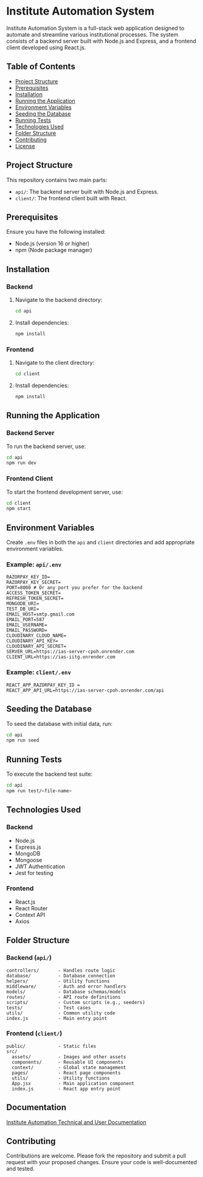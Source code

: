 # Institute Automation System

Institute Automation System is a full-stack web application designed to automate and streamline various institutional processes. The system consists of a backend server built with Node.js and Express, and a frontend client developed using React.js.

## Table of Contents

- [Project Structure](#project-structure)
- [Prerequisites](#prerequisites)
- [Installation](#installation)
- [Running the Application](#running-the-application)
- [Environment Variables](#environment-variables)
- [Seeding the Database](#seeding-the-database)
- [Running Tests](#running-tests)
- [Technologies Used](#technologies-used)
- [Folder Structure](#folder-structure)
- [Contributing](#contributing)
- [License](#license)

## Project Structure

This repository contains two main parts:

- `api/`: The backend server built with Node.js and Express.
- `client/`: The frontend client built with React.

## Prerequisites

Ensure you have the following installed:

- Node.js (version 16 or higher)
- npm (Node package manager)

## Installation

### Backend

1. Navigate to the backend directory:
    ```bash
    cd api
    ```
2. Install dependencies:
    ```bash
    npm install
    ```

### Frontend

1. Navigate to the client directory:
    ```bash
    cd client
    ```
2. Install dependencies:
    ```bash
    npm install
    ```

## Running the Application

### Backend Server

To run the backend server, use:

```bash
cd api
npm run dev
```

### Frontend Client

To start the frontend development server, use:

```bash
cd client
npm start
```

## Environment Variables

Create `.env` files in both the `api` and `client` directories and add appropriate environment variables.

### Example: `api/.env`

```
RAZORPAY_KEY_ID= 
RAZORPAY_KEY_SECRET= 
PORT=8000 # Or any port you prefer for the backend
ACCESS_TOKEN_SECRET=
REFRESH_TOKEN_SECRET=
MONGODB_URI=
TEST_DB_URI=
EMAIL_HOST=smtp.gmail.com
EMAIL_PORT=587
EMAIL_USERNAME=
EMAIL_PASSWORD=
CLOUDINARY_CLOUD_NAME=
CLOUDINARY_API_KEY=
CLOUDINARY_API_SECRET=
SERVER_URL=https://ias-server-cpoh.onrender.com
CLIENT_URL=https://ias-iitg.onrender.com
```

### Example: `client/.env`

```
REACT_APP_RAZORPAY_KEY_ID = 
REACT_APP_API_URL=https://ias-server-cpoh.onrender.com/api
```

## Seeding the Database

To seed the database with initial data, run:

```bash
cd api
npm run seed
```

## Running Tests

To execute the backend test suite:

```bash
cd api
npm run test/<file-name>
```

## Technologies Used

### Backend

- Node.js
- Express.js
- MongoDB 
- Mongoose 
- JWT Authentication
- Jest for testing

### Frontend

- React.js
- React Router
- Context API
- Axios

## Folder Structure

### Backend (`api/`)

```
controllers/       - Handles route logic
database/          - Database connection
helpers/           - Utility functions
middleware/        - Auth and error handlers
models/            - Database schemas/models
routes/            - API route definitions
scripts/           - Custom scripts (e.g., seeders)
tests/             - Test cases
utils/             - Common utility code
index.js           - Main entry point
```

### Frontend (`client/`)

```
public/            - Static files
src/
  assets/          - Images and other assets
  components/      - Reusable UI components
  context/         - Global state management
  pages/           - React page components
  utils/           - Utility functions
  App.jsx          - Main application component
  index.js         - React app entry point
```
## Documentation
[Institute Automation Technical and User Documentation](https://instituteautomation.netlify.app/)
## Contributing

Contributions are welcome. Please fork the repository and submit a pull request with your proposed changes. Ensure your code is well-documented and tested.
